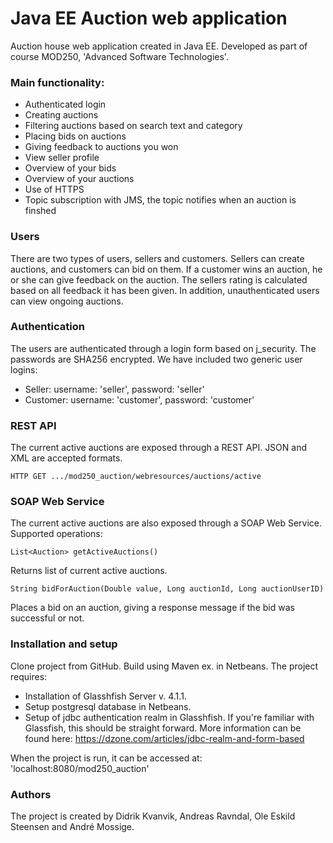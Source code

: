 # Java EE Auction web application
Auction house web application created in Java EE. Developed as part of course MOD250, 'Advanced Software Technologies'.
### Main functionality:
- Authenticated login
- Creating auctions
- Filtering auctions based on search text and category
- Placing bids on auctions
- Giving feedback to auctions you won
- View seller profile
- Overview of your bids
- Overview of your auctions
- Use of HTTPS
- Topic subscription with JMS, the topic notifies when an auction is finshed

### Users
There are two types of users, sellers and customers.
Sellers can create auctions, and customers can bid on them. If a customer wins an auction, he or she can give feedback on the auction.
The sellers rating is calculated based on all feedback it has been given.
In addition, unauthenticated users can view ongoing auctions.

### Authentication
The users are authenticated through a login form based on j_security. The passwords are SHA256 encrypted. 
We have included two generic user logins:
- Seller: username: 'seller', password: 'seller'
- Customer: username: 'customer', password: 'customer'

### REST API
The current active auctions are exposed through a REST API.
JSON and XML are accepted formats. 
```
HTTP GET .../mod250_auction/webresources/auctions/active
```

### SOAP Web Service
The current active auctions are also exposed through a SOAP Web Service.
Supported operations:
```
List<Auction> getActiveAuctions()
```
Returns list of current active auctions.
```
String bidForAuction(Double value, Long auctionId, Long auctionUserID)
```
Places a bid on an auction, giving a response message if the bid was successful or not.

### Installation and setup
Clone project from GitHub. Build using Maven ex. in Netbeans.
The project requires:
- Installation of Glasshfish Server v. 4.1.1.
- Setup postgresql database in Netbeans.
- Setup of jdbc authentication realm in Glasshfish. If you're familiar with Glassfish, this should be straight forward. More information can be found here: https://dzone.com/articles/jdbc-realm-and-form-based

When the project is run, it can be accessed at: 'localhost:8080/mod250_auction'

### Authors
The project is created by Didrik Kvanvik, Andreas Ravndal, Ole Eskild Steensen and André Mossige.
